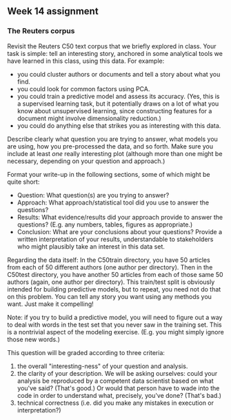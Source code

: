 ## Week 14 assignment

### The Reuters corpus  

Revisit the Reuters C50 text corpus that we briefly explored in class.  Your task is simple: tell an interesting story, anchored in some analytical tools we have learned in this class, using this data.  For example:  
- you could cluster authors or documents and tell a story about what you find.    
- you could look for common factors using PCA.    
- you could train a predictive model and assess its accuracy.  (Yes, this is a supervised learning task, but it potentially draws on a lot of what you know about unsupervised learning, since constructing features for a document might involve dimensionality reduction.)  
- you could do anything else that strikes you as interesting with this data.  

Describe clearly what question you are trying to answer, what models you are using, how you pre-processed the data, and so forth.  Make sure you include at least _one_ really interesting plot (although more than one might be necessary, depending on your question and approach.)  

Format your write-up in the following sections, some of which might be quite short:   
- Question: What question(s) are you trying to answer?
- Approach: What approach/statistical tool did you use to answer the questions?
- Results: What evidence/results did your approach provide to answer the questions? (E.g. any numbers, tables, figures as appropriate.)
- Conclusion: What are your conclusions about your questions? Provide a written interpretation of your results, understandable to stakeholders who might plausibly take an interest in this data set.

Regarding the data itself: In the C50train directory, you have 50 articles from each of 50 different authors (one author per directory).  Then in the C50test directory, you have another 50 articles from each of those same 50 authors (again, one author per directory).  This train/test split is obviously intended for building predictive models, but to repeat, you need not do that on this problem.  You can tell any story you want using any methods you want.  Just make it compelling!  

Note: if you try to build a predictive model, you will need to figure out a way to deal with words in the test set that you never saw in the training set.  This is a nontrivial aspect of the modeling exercise.  (E.g. you might simply ignore those new words.)  


This question will be graded according to three criteria:    
  1. the overall "interesting-ness" of your question and analysis.   
  2. the clarity of your description.  We will be asking ourselves: could your analysis be reproduced by a competent data scientist based on what you've said?  (That's good.)  Or would that person have to wade into the code in order to understand what, precisely, you've done?  (That's bad.)  
  3. technical correctness (i.e. did you make any mistakes in execution or interpretation?)  
